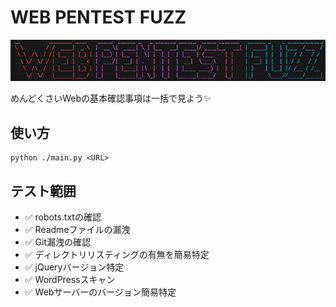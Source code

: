 # WEB PENTEST FUZZ

![Alt text](image.png)

めんどくさいWebの基本確認事項は一括で見よう✨

## 使い方

```
python ./main.py <URL>
```

## テスト範囲

- ✅ robots.txtの確認
- ✅ Readmeファイルの漏洩
- ✅ Git漏洩の確認
- ✅ ディレクトリリスティングの有無を簡易特定
- ✅ jQueryバージョン特定
- ✅ WordPressスキャン
- ✅ Webサーバーのバージョン簡易特定

